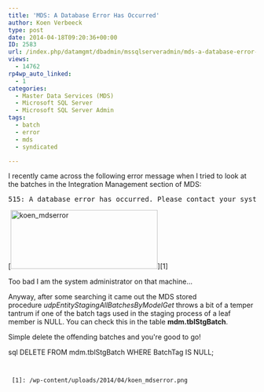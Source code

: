 ```yaml
---
title: 'MDS: A Database Error Has Occurred'
author: Koen Verbeeck
type: post
date: 2014-04-18T09:20:36+00:00
ID: 2583
url: /index.php/datamgmt/dbadmin/mssqlserveradmin/mds-a-database-error-has-occurred/
views:
  - 14762
rp4wp_auto_linked:
  - 1
categories:
  - Master Data Services (MDS)
  - Microsoft SQL Server
  - Microsoft SQL Server Admin
tags:
  - batch
  - error
  - mds
  - syndicated

---
```

I recently came across the following error message when I tried to look at the batches in the Integration Management section of MDS:

<pre parse="no">515: A database error has occurred. Please contact your system administrator</pre>

[<img class="alignnone size-full wp-image-2585" alt="koen_mdserror" src="/wp-content/uploads/2014/04/koen_mdserror.png" width="299" height="120" />][1]

Too bad I am the system administrator on that machine...

Anyway, after some searching it came out the MDS stored procedure _udpEntityStagingAllBatchesByModelGet_ throws a bit of a temper tantrum if one of the batch tags used in the staging process of a leaf member is NULL. You can check this in the table **mdm.tblStgBatch**.

Simple delete the offending batches and you're good to go!

sql
DELETE FROM mdm.tblStgBatch
WHERE BatchTag IS NULL;
```


 [1]: /wp-content/uploads/2014/04/koen_mdserror.png